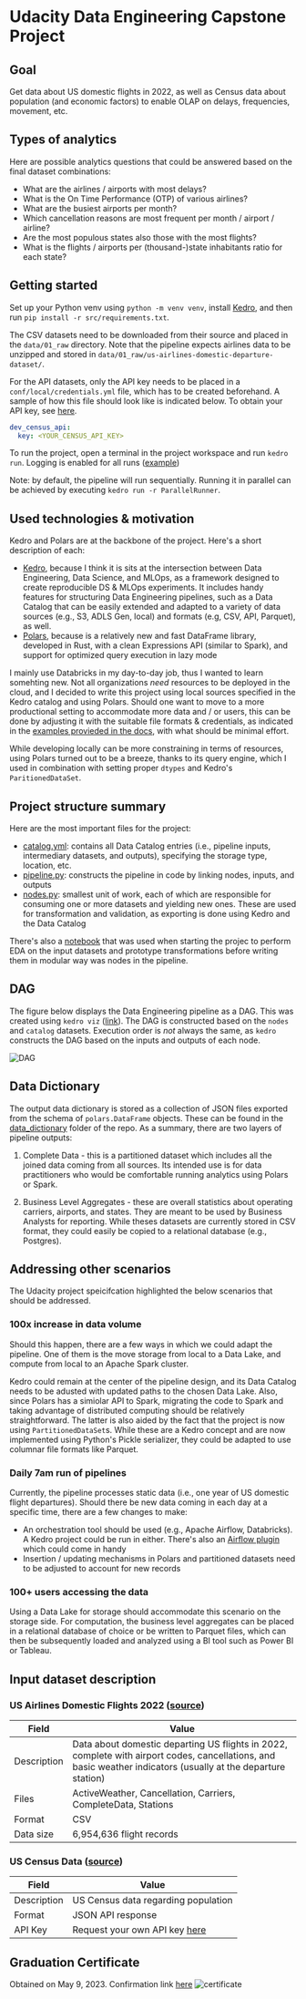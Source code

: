 # Udacity Data Engineering Capstone Project

## Goal
Get data about US domestic flights in 2022, as well as Census data about population (and economic factors) to enable OLAP on delays, frequencies, movement, etc.

## Types of analytics
Here are possible analytics questions that could be answered based on the final dataset combinations:
- What are the airlines / airports with most delays?
- What is the On Time Performance (OTP) of various airlines?
- What are the busiest airports per month?
- Which cancellation reasons are most frequent per month / airport / airline?
- Are the most populous states also those with the most flights?
- What is the flights / airports per (thousand-)state inhabitants ratio for each state?

## Getting started
Set up your Python venv using `python -m venv venv`, install [Kedro](https://pypi.org/project/kedro/), and then run `pip install -r src/requirements.txt`.

The CSV datasets need to be downloaded from their source and placed in the `data/01_raw` directory. Note that the pipeline expects airlines data to be unzipped and stored in `data/01_raw/us-airlines-domestic-departure-dataset/`.

For the API datasets, only the API key needs to be placed in a `conf/local/credentials.yml` file, which has to be created beforehand. A sample of how this file should look like is indicated below. To obtain your API key, see [here](https://www.census.gov/content/dam/Census/library/publications/2020/acs/acs_api_handbook_2020_ch02.pdf).

```yaml
dev_census_api:
  key: <YOUR_CENSUS_API_KEY>
```

To run the project, open a terminal in the project workspace and run `kedro run`. Logging is enabled for all runs ([example](docs/data_dictionary/example_run_log.info))

Note: by default, the pipeline will run sequentially. Running it in parallel can be achieved by executing `kedro run -r ParallelRunner`.

## Used technologies & motivation
Kedro and Polars are at the backbone of the project. Here's a short description of each:

- [Kedro](https://kedro.org/), because I think it is sits at the intersection between Data Engineering, Data Science, and MLOps, as a framework designed to create reproducible DS & MLOps experiments. It includes handy features for structuring Data Engineering pipelines, such as a Data Catalog that can be easily extended and adapted to a variety of data sources (e.g., S3, ADLS Gen, local) and formats (e.g, CSV, API, Parquet), as well.
- [Polars](https://www.pola.rs/), because is a relatively new and fast DataFrame library, developed in Rust, with a clean Expressions API (similar to Spark), and support for optimized query execution in lazy mode

I mainly use Databricks in my day-to-day job, thus I wanted to learn somehting new. Not all organizations *need* resources to be deployed in the cloud, and I decided to write this project using local sources specified in the Kedro catalog and using Polars. Should one want to move to a more productional setting to accommodate more data and / or users, this can be done by adjusting it with the suitable file formats & credentials, as indicated in the [examples provieded in the docs](https://docs.kedro.org/en/stable/data/data_catalog.html#use-the-data-catalog-with-the-yaml-api), with what should be minimal effort.

While developing locally can be more constraining in terms of resources, using Polars turned out to be a breeze, thanks to its query engine, which I used in combination with setting proper `dtypes` and Kedro's `ParitionedDataSet`.

## Project structure summary
Here are the most important files for the project:

- [catalog.yml](conf/base/catalog.yml): contains all Data Catalog entries (i.e., pipeline inputs, intermediary datasets, and outputs), specifying the storage type, location, etc.
- [pipeline.py](src/udacity_de_capstone/pipelines/data_engineering/pipeline.py): constructs the pipeline in code by linking nodes, inputs, and outputs
- [nodes.py](src/udacity_de_capstone/pipelines/data_engineering/nodes.py): smallest unit of work, each of which are responsible for consuming one or more datasets and yielding new ones. These are used for transformation and validation, as exporting is done using Kedro and the Data Catalog

There's also a [notebook](notebooks/eda.ipynb) that was used when starting the projec to perform EDA on the input datasets and prototype transformations before writing them in modular way was nodes in the pipeline.

## DAG
The figure below displays the Data Engineering pipeline as a DAG. This was created using `kedro viz` ([link](https://github.com/kedro-org/kedro-viz)). The DAG is constructed based on the `nodes` and `catalog` datasets. Execution order is *not* always the same, as `kedro` constructs the DAG based on the inputs and outputs of each node.

![DAG](images/dag.svg?raw=true&sanitize=true "DAG")

## Data Dictionary
The output data dictionary is stored as a collection of JSON files exported from the schema of `polars.DataFrame` objects. These can be found in the [data_dictionary](docs/data_dictionary/) folder of the repo. As a summary, there are two layers of pipeline outputs:

1. Complete Data - this is a partitioned dataset which includes all the joined data coming from all sources. Its intended use is for data practitioners who would be comfortable running analytics using Polars or Spark.

2. Business Level Aggregates - these are overall statistics about operating carriers, airports, and states. They are meant to be used by Business Analysts for reporting. While theses datasets are currently stored in CSV format, they could easily be copied to a relational database (e.g., Postgres).

## Addressing other scenarios
The Udacity project speicifcation highlighted the below scenarios that should be addressed. 

### 100x increase in data volume
Should this happen, there are a few ways in which we could adapt the pipeline. One of them is the move storage from local to a Data Lake, and compute from local to an Apache Spark cluster.

Kedro could remain at the center of the pipeline design, and its Data Catalog needs to be adusted with updated paths to the chosen Data Lake. Also, since Polars has a simiolar API to Spark, migrating the code to Spark and taking advantage of distributed computing should be relatively straightforward. The latter is also aided by the fact that the project is now using `PartitionedDataSet`s. While these are a Kedro concept and are now implemented using Python's Pickle serializer, they could be adapted to use columnar file formats like Parquet.

### Daily 7am run of pipelines
Currently, the pipeline processes static data (i.e., one year of US domestic flight departures). Should there be new data coming in each day at a specific time, there are a few changes to make:

- An orchestration tool should be used (e.g., Apache Airflow, Databricks). A Kedro project could be run in either. There's also an [Airflow plugin](https://github.com/quantumblacklabs/kedro-airflow) which could come in handy
- Insertion / updating mechanisms in Polars and partitioned datasets need to be adjusted to account for new records

### 100+ users accessing the data
Using a Data Lake for storage should accommodate this scenario on the storage side. For computation, the business level aggregates can be placed in a relational database of choice or be written to Parquet files, which can then be subsequently loaded and analyzed using a BI tool such as Power BI or Tableau.

## Input dataset description
<!-- ### Aircraft Characteristics Data ([source](https://www.faa.gov/airports/engineering/aircraft_char_database/data(https://www.faa.gov/airports/engineering/aircraft_char_database/data)))
| Field       | Value                                                                |
| ----------- | -------------------------------------------------------------------- |
| Description | Technical specifications of aircraft known to the FAA                |
| Format      | CSV                                                                  | -->

### US Airlines Domestic Flights 2022 ([source](https://www.kaggle.com/datasets/jl8771/2022-us-airlines-domestic-departure-data))
| Field       | Value                                                                                                                                                         |
| ----------- | ------------------------------------------------------------------------------------------------------------------------------------------------------------- |
| Description | Data about domestic departing US flights in 2022, complete with airport codes, cancellations, and basic weather indicators (usually at the departure station) |
| Files       | ActiveWeather, Cancellation, Carriers, CompleteData, Stations                                                                                                 |
| Format      | CSV                                                                                                                                                           |
| Data size   | 6,954,636 flight records

### US Census Data ([source](https://www.census.gov/data/developers/data-sets/popest-popproj.html))
| Field       | Value                                                                        |
| ----------- | ---------------------------------------------------------------------------- |
| Description | US Census data regarding population                                          |
| Format      | JSON API response                                                            |
| API Key     | Request your own API key [here](https://api.census.gov/data/key_signup.html) |

<!-- ### Airport Data ([source](https://github.com/davidmegginson/ourairports-data))
| Field       | Value                                                                   |
| ----------- | ----------------------------------------------------------------------- |
| Description | Detailed airport data, with more fields than in the US airlines dataset |
| Format      | CSV                                                                     |
 -->

## Graduation Certificate
Obtained on May 9, 2023. Confirmation link [here](confirm.udacity.com/e/42c2fca4-538a-11ed-897d-3f3b24f42a28)
![certificate](images/udacity-de-certiticate.png)